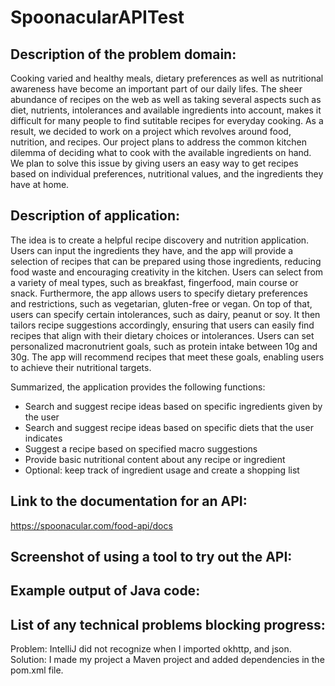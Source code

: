 # SpoonacularAPITest

## Description of the problem domain:
Cooking varied and healthy meals, dietary preferences as well as nutritional awareness have become an important part of our daily lifes. The sheer abundance of recipes on the web as well as taking several aspects such as diet, nutrients, intolerances and available ingredients into account, makes it difficult for many people to find sutitable recipes for everyday cooking.
As a result, we decided to work on a project which revolves around food, nutrition, and recipes. Our project plans to address the common kitchen dilemma of deciding what to cook with the available ingredients on hand. We plan to solve this issue by giving users an easy way to get recipes based on individual preferences, nutritional values, and the ingredients they have at home.

## Description of application:
The idea is to create a helpful recipe discovery and nutrition application.
Users can input the ingredients they have, and the app will provide a selection of recipes that can be prepared using those ingredients, reducing food waste and encouraging creativity in the kitchen. Users can select from a variety of meal types, such as breakfast, fingerfood, main course or snack.
Furthermore, the app allows users to specify dietary preferences and restrictions, such as vegetarian, gluten-free or vegan. 
On top of that, users can specify certain intolerances, such as dairy, peanut or soy. It then tailors recipe suggestions accordingly, ensuring that users can easily find recipes that align with their dietary choices or intolerances. 
Users can set personalized macronutrient goals, such as protein intake between 10g and 30g. The app will recommend recipes that meet these goals, enabling users to achieve their nutritional targets.

Summarized, the application provides the following functions:
* Search and suggest recipe ideas based on specific ingredients given by the user 
* Search and suggest recipe ideas based on specific diets that the user indicates
* Suggest a recipe based on specified macro suggestions
* Provide basic nutritional content about any recipe or ingredient
* Optional: keep track of ingredient usage and create a shopping list

## Link to the documentation for an API:
https://spoonacular.com/food-api/docs

## Screenshot of using a tool to try out the API:

## Example output of Java code:

## List of any technical problems blocking progress:
Problem: IntelliJ did not recognize when I imported okhttp, and json. 
Solution: I made my project a Maven project and added dependencies in the pom.xml file.
